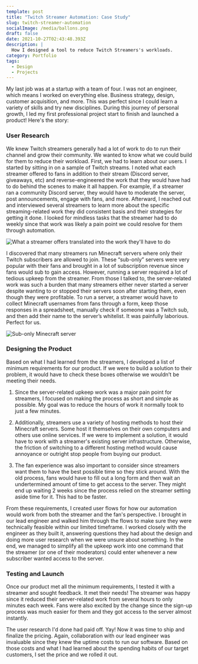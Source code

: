 ```yaml
---
template: post
title: "Twitch Streamer Automation: Case Study"
slug: twitch-streamer-automation
socialImage: /media/ballons.png
draft: false
date: 2021-10-27T02:43:48.393Z
description: |
  How I designed a tool to reduce Twitch Streamers's workloads.
category: Portfolio
tags:
  - Design
  - Projects
---
```

My last job was at a startup with a team of four. I was not an engineer, which means I worked on everything else.  Business strategy, design, customer acquisition, and more. This was perfect since I could learn a variety of skills and try new disciplines. During this journey of personal growth, I led my first professional project start to finish and launched a product! Here's the story:

### User Research

We knew Twitch streamers generally had a lot of work to do to run their channel and grow their community. We wanted to know what we could build for them to reduce their workload. First, we had to learn about our users. I started by sitting in on a sample of Twitch streams. I noted what each streamer offered to fans in addition to their stream (Discord server, giveaways, etc) and reverse-engineered the work that they would have had to do behind the scenes to make it all happen. For example, if a streamer ran a community Discord server, they would have to moderate the server, post announcements, engage with fans, and more. Afterward, I reached out and interviewed several streamers to learn more about the specific streaming-related work they did consistent basis and their strategies for getting it done. I looked for mindless tasks that the streamer had to do weekly since that work was likely a pain point we could resolve for them through automation.

![What a streamer offers translated into the work they'll have to do](/media/streamerwork.png "What a streamer offers translated into the work they'll have to do")

I discovered that many streamers run Minecraft servers where only their Twitch subscribers are allowed to join. These “sub-only” servers were very popular with their fans and brought in a lot of subscription revenue since fans would sub to gain access. However, running a server required a lot of tedious upkeep from the streamer. From those I talked to, the server-related work was such a burden that many streamers either never started a server despite wanting to or stopped their servers soon after starting them, even though they were profitable. To run a server, a streamer would have to collect Minecraft usernames from fans through a form, keep those responses in a spreadsheet, manually check if someone was a Twitch sub, and then add their name to the server’s whitelist. It was painfully laborious. Perfect for us.

![Sub-only Minecraft server](/media/subonlyserver.png "Sub-only Minecraft server")

### Designing the Product

Based on what I had learned from the streamers, I developed a list of minimum requirements for our product. If we were to build a solution to their problem, it would have to check these boxes otherwise we wouldn’t be meeting their needs.

1. Since the server-related upkeep work was a major pain point for streamers, I focused on making the process as short and simple as possible. My goal was to reduce the hours of work it normally took to just a few minutes.

2. Additionally, streamers use a variety of hosting methods to host their Minecraft servers. Some host it themselves on their own computers and others use online services. If we were to implement a solution, it would have to work with a streamer's existing server infrastructure. Otherwise, the friction of switching to a different hosting method would cause annoyance or outright stop people from buying our product. 

3. The fan experience was also important to consider since streamers want them to have the best possible time so they stick around. With the old process, fans would have to fill out a long form and then wait an undertermined amount of time to get access to the server. They might end up waiting 2 weeks since the process relied on the streamer setting aside time for it.  This had to be faster.

From these requirements, I created user flows for how our automation would work from both the streamer and the fan's perspective. I brought in our lead engineer and walked him through the flows to make sure they were technically feasible within our limited timeframe. I worked closely with the engineer as they built it, answering questions they had about the design and doing more user research when we were unsure about something. In the end, we managed to simplify all the upkeep work into one command that the streamer (or one of their moderators) could enter whenever a new subscriber wanted access to the server. 

### Testing and Launch

Once our product met all the minimum requirements, I tested it with a streamer and sought feedback. It met their needs! The streamer was happy since it reduced their server-related work from several hours to only minutes each week. Fans were also excited by the change since the sign-up process was much easier for them and they got access to the server almost instantly.

The user research I'd done had paid off. Yay! Now it was time to ship and finalize the pricing. Again, collaboration with our lead engineer was invaluable since they knew the uptime costs to run our software. Based on those costs and what I had learned about the spending habits of our target customers, I set the price and we rolled it out.